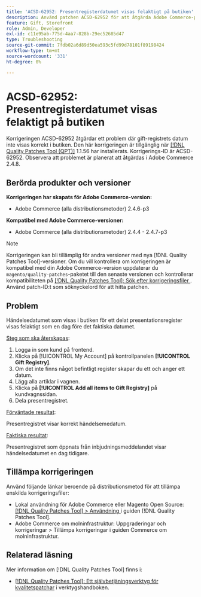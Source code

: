 ```yaml
---
title: 'ACSD-62952: Presentregisterdatumet visas felaktigt på butiken'
description: Använd patchen ACSD-62952 för att åtgärda Adobe Commerce-problemet där gift-registerdatumet visas felaktigt i butiken.
feature: Gift, Storefront
role: Admin, Developer
exl-id: c11e95ab-775d-4aa7-828b-29ec52685d47
type: Troubleshooting
source-git-commit: 7fdb02a6d89d50ea593c5fd99d78101f89198424
workflow-type: tm+mt
source-wordcount: '331'
ht-degree: 0%

---
```


# ACSD-62952: Presentregisterdatumet visas felaktigt på butiken

Korrigeringen ACSD-62952 åtgärdar ett problem där gift-registrets datum inte visas korrekt i butiken. Den här korrigeringen är tillgänglig när [[!DNL Quality Patches Tool (QPT)]](/help/tools/quality-patches-tool/quality-patches-tool-to-self-serve-quality-patches.md) 1.1.56 har installerats. Korrigerings-ID är ACSD-62952. Observera att problemet är planerat att åtgärdas i Adobe Commerce 2.4.8.

## Berörda produkter och versioner

**Korrigeringen har skapats för Adobe Commerce-version:**

* Adobe Commerce (alla distributionsmetoder) 2.4.6-p3

**Kompatibel med Adobe Commerce-versioner:**

* Adobe Commerce (alla distributionsmetoder) 2.4.4 - 2.4.7-p3

>[!NOTE]
>
>Korrigeringen kan bli tillämplig för andra versioner med nya [!DNL Quality Patches Tool]-versioner. Om du vill kontrollera om korrigeringen är kompatibel med din Adobe Commerce-version uppdaterar du `magento/quality-patches`-paketet till den senaste versionen och kontrollerar kompatibiliteten på [[!DNL Quality Patches Tool]: Sök efter korrigeringsfiler ](https://experienceleague.adobe.com/tools/commerce-quality-patches/index.html?lang=sv-SE). Använd patch-ID:t som söknyckelord för att hitta patchen.

## Problem

Händelsedatumet som visas i butiken för ett delat presentationsregister visas felaktigt som en dag före det faktiska datumet.

<u>Steg som ska återskapas</u>:

1. Logga in som kund på frontend.
1. Klicka på [!UICONTROL My Account] på kontrollpanelen **[!UICONTROL Gift Registry]**.
1. Om det inte finns något befintligt register skapar du ett och anger ett datum.
1. Lägg alla artiklar i vagnen.
1. Klicka på **[!UICONTROL Add all items to Gift Registry]** på kundvagnssidan.
1. Dela presentregistret.

<u>Förväntade resultat</u>:

Presentregistret visar korrekt händelsemedatum.

<u>Faktiska resultat</u>:

Presentregistret som öppnats från inbjudningsmeddelandet visar händelsedatumet en dag tidigare.

## Tillämpa korrigeringen

Använd följande länkar beroende på distributionsmetod för att tillämpa enskilda korrigeringsfiler:

* Lokal användning för Adobe Commerce eller Magento Open Source: [[!DNL Quality Patches Tool] > Användning ](/help/tools/quality-patches-tool/usage.md) i guiden [!DNL Quality Patches Tool].
* Adobe Commerce om molninfrastruktur: Uppgraderingar och korrigeringar > Tillämpa korrigeringar i guiden Commerce om molninfrastruktur.

## Relaterad läsning

Mer information om [!DNL Quality Patches Tool] finns i:

* [[!DNL Quality Patches Tool]: Ett självbetjäningsverktyg för kvalitetspatchar](/help/tools/quality-patches-tool/quality-patches-tool-to-self-serve-quality-patches.md) i verktygshandboken.
